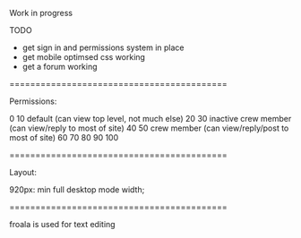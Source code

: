 Work in progress

TODO
- get sign in and permissions system in place
- get mobile optimsed css working 
- get a forum working

==========================================

Permissions:

0
10 default (can view top level, not much else)
20 
30 inactive crew member (can view/reply to most of site)
40
50 crew member (can view/reply/post to most of site)
60
70
80
90
100

==========================================

Layout:

920px: min full desktop mode width;

==========================================

froala is used for text editing 